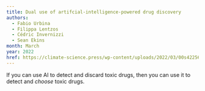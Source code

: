 ```yaml
---
title: Dual use of artifcial-intelligence-powered drug discovery
authors:
  - Fabio Urbina
  - Filippa Lentzos
  - Cédric Invernizzi
  - Sean Ekins
month: March
year: 2022
href: https://climate-science.press/wp-content/uploads/2022/03/00s42256-022-00465-9.pdf
---
```


If you can use AI to detect and discard toxic drugs, then you can use it to detect and _choose_ toxic drugs.
